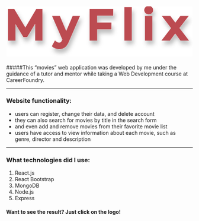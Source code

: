 ### [![logo](./img/MyFlix.svg)](https://myflixxx.netlify.app)
#####This “movies” web application was developed by me under the guidance of a tutor and mentor while taking a Web Development course at CareerFoundry. 

___
### Website functionality: 
  * users can register, change their data, and delete account
  * they can also search for movies by title in the search form 
  * and even add and remove movies from their favorite movie list
  * users have access to view information about each movie, such as genre, director and description 
  
  ___
  

 ### What technologies did I use:

1. React.js
2. React Bootstrap
3. MongoDB
4. Node.js
5. Express

#### Want to see the result? Just click on the logo!
